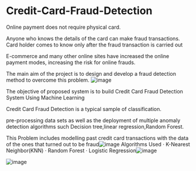 # Credit-Card-Fraud-Detection
Online payment does not require physical card. 

Anyone who knows the details of the card can make fraud transactions. Card holder comes to know only after the fraud transaction is carried out

E-commerce and many other online sites have increased the online payment modes, increasing the risk for online frauds. 

The main aim of the project is to design and develop a fraud detection method to overcome this problem.
![image](https://user-images.githubusercontent.com/73270681/180632571-d9a42318-e042-4ada-a2cd-215b4870711c.png)

The objective of proposed system is to build Credit Card Fraud Detection System Using Machine Learning

Credit Card Fraud Detection is a typical sample of classification. 

pre-processing data sets as well as the deployment of multiple anomaly detection algorithms such Decision tree,linear regression,Random Forest.

This Problem includes modelling past credit card transactions with the data of the ones that turned out to be fraud![image](https://user-images.githubusercontent.com/73270681/180632600-6b243be8-f62a-473c-9029-6e76557bd4c4.png)
Algorithms Used
·          K-Nearest Neighbor(KNN)
·          Random Forest
·          Logistic Regression![image](https://user-images.githubusercontent.com/73270681/180632617-ee0f25b1-d5ab-4318-b247-b367716139da.png)




![image](https://user-images.githubusercontent.com/73270681/180632632-9b2a0984-a5ef-4e96-a9c8-49d8348850d4.png)
